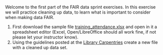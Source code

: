 Welcome to the first part of the FAIR data sprint exercises. In this exercise we will practice cleaning up data, to learn what is important to consider when making data FAIR.

1. First download the sample file [training_attendance.xlsx](training_attendance.xlsx) and open in it a spreadsheet editor (Excel, Open/LibreOffice should all work fine, if not please let your instructor know).
2. Using the guidelines posted at the [Library Carpentries](https://librarycarpentry.org/lc-spreadsheets/02-common-mistakes/index.html) create a new file with a cleaned up data set.
